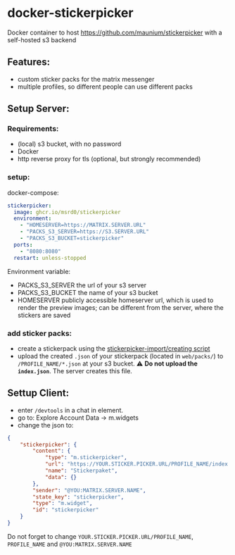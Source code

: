 # docker-stickerpicker
Docker container to host https://github.com/maunium/stickerpicker with a self-hosted s3 backend


## Features:
* custom sticker packs for the matrix messenger
* multiple profiles, so different people can use different packs


## Setup Server:

### Requirements:
* (local) s3 bucket, with no password
* Docker
* http reverse proxy for tls (optional, but strongly recommended)

### setup:
docker-compose:
```yaml
stickerpicker:
  image: ghcr.io/msrd0/stickerpicker
  environment:
    - "HOMESERVER=https://MATRIX.SERVER.URL"
    - "PACKS_S3_SERVER=https://S3.SERVER.URL"
    - "PACKS_S3_BUCKET=stickerpicker"
  ports:
    - "8080:8080"
  restart: unless-stopped
```
Environment variable:
* PACKS_S3_SERVER  the url of your s3 server
* PACKS_S3_BUCKET  the name of your s3 bucket
* HOMESERVER       publicly accessible homeserver url, which is used to render the preview images; can be different from the server, where the stickers are saved

### add sticker packs:
* create a stickerpack using the [stickerpicker-import/creating script](https://github.com/maunium/stickerpicker/wiki/Creating-packs)
* upload the created `.json` of your stickerpack (located in `web/packs/`) to `/PROFILE_NAME/*.json` at your s3 bucket. 
  ⚠️ **Do not upload the `index.json`**. The server creates this file.


## Settup Client:
* enter `/devtools` in a chat in element.
* go to: Explore Account Data -> m.widgets
* change the json to:
```json
{
	"stickerpicker": {
		"content": {
			"type": "m.stickerpicker",
			"url": "https://YOUR.STICKER.PICKER.URL/PROFILE_NAME/index.html?theme=$theme",
			"name": "Stickerpaket",
			"data": {}
		},
		"sender": "@YOU:MATRIX.SERVER.NAME",
		"state_key": "stickerpicker",
		"type": "m.widget",
		"id": "stickerpicker"
	}
}
```
Do not forget to change `YOUR.STICKER.PICKER.URL/PROFILE_NAME`, `PROFILE_NAME` and `@YOU:MATRIX.SERVER.NAME`

